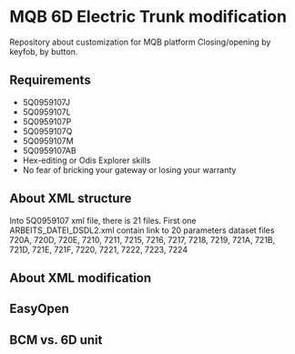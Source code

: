 # MQB 6D Electric Trunk modification
Repository about customization for MQB platform  Closing/opening by keyfob, by button. 

## Requirements
- 5Q0959107J
- 5Q0959107L
- 5Q0959107P
- 5Q0959107Q
- 5Q0959107M
- 5Q0959107AB
- Hex-editing or Odis Explorer skills
- No fear of bricking your gateway or losing your warranty

## About XML structure
Into 5Q0959107 xml file, there is 21 files. First one ARBEITS_DATEI_DSDL2.xml contain link to 20 parameters dataset files 720A, 720D, 720E, 7210, 7211, 7215, 7216, 7217, 7218, 7219, 721A, 721B, 721D, 721E, 721F, 7220, 7221, 7222, 7223, 7224

## About XML modification

## EasyOpen

## BCM vs. 6D unit

